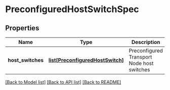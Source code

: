 # PreconfiguredHostSwitchSpec

## Properties
Name | Type | Description | Notes
------------ | ------------- | ------------- | -------------
**host_switches** | [**list[PreconfiguredHostSwitch]**](PreconfiguredHostSwitch.md) | Preconfigured Transport Node host switches | 

[[Back to Model list]](../README.md#documentation-for-models) [[Back to API list]](../README.md#documentation-for-api-endpoints) [[Back to README]](../README.md)

